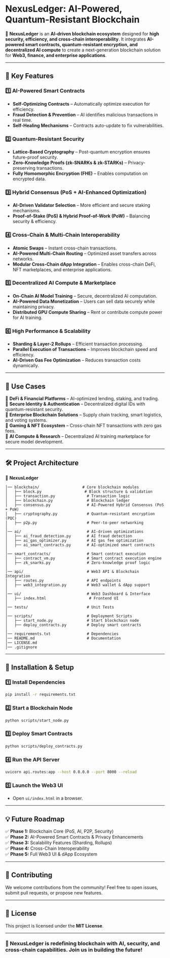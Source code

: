 # **NexusLedger: AI-Powered, Quantum-Resistant Blockchain**  

🚀 **NexusLedger** is an **AI-driven blockchain ecosystem** designed for **high security, efficiency, and cross-chain interoperability**. It integrates **AI-powered smart contracts, quantum-resistant encryption, and decentralized AI compute** to create a next-generation blockchain solution for **Web3, finance, and enterprise applications**.  

---

## **📌 Key Features**  

### **1️⃣ AI-Powered Smart Contracts**  
- **Self-Optimizing Contracts** – Automatically optimize execution for efficiency.  
- **Fraud Detection & Prevention** – AI identifies malicious transactions in real time.  
- **Self-Healing Mechanisms** – Contracts auto-update to fix vulnerabilities.  

### **2️⃣ Quantum-Resistant Security**  
- **Lattice-Based Cryptography** – Post-quantum encryption ensures future-proof security.  
- **Zero-Knowledge Proofs (zk-SNARKs & zk-STARKs)** – Privacy-preserving transactions.  
- **Fully Homomorphic Encryption (FHE)** – Enables computation on encrypted data.  

### **3️⃣ Hybrid Consensus (PoS + AI-Enhanced Optimization)**  
- **AI-Driven Validator Selection** – More efficient and secure staking mechanisms.  
- **Proof-of-Stake (PoS) & Hybrid Proof-of-Work (PoW)** – Balancing security & efficiency.  

### **4️⃣ Cross-Chain & Multi-Chain Interoperability**  
- **Atomic Swaps** – Instant cross-chain transactions.  
- **AI-Powered Multi-Chain Routing** – Optimized asset transfers across networks.  
- **Modular Cross-Chain dApp Integration** – Enables cross-chain DeFi, NFT marketplaces, and enterprise applications.  

### **5️⃣ Decentralized AI Compute & Marketplace**  
- **On-Chain AI Model Training** – Secure, decentralized AI computation.  
- **AI-Powered Data Monetization** – Users can sell data securely while maintaining privacy.  
- **Distributed GPU Compute Sharing** – Rent or contribute compute power for AI training.  

### **6️⃣ High Performance & Scalability**  
- **Sharding & Layer-2 Rollups** – Efficient transaction processing.  
- **Parallel Execution of Transactions** – Improves blockchain speed and efficiency.  
- **AI-Driven Gas Fee Optimization** – Reduces transaction costs dynamically.  

---

## **🔷 Use Cases**  

📌 **DeFi & Financial Platforms** – AI-optimized lending, staking, and trading.  
📌 **Secure Identity & Authentication** – Decentralized digital IDs with quantum-resistant security.  
📌 **Enterprise Blockchain Solutions** – Supply chain tracking, smart logistics, and voting systems.  
📌 **Gaming & NFT Ecosystem** – Cross-chain NFT transactions with zero gas fees.  
📌 **AI Compute & Research** – Decentralized AI training marketplace for secure model development.  

---

## **🛠 Project Architecture**  

📁 **NexusLedger**  
```
│── blockchain/                   # Core blockchain modules  
│   ├── block.py                   # Block structure & validation  
│   ├── transaction.py              # Transaction logic  
│   ├── blockchain.py               # Blockchain ledger  
│   ├── consensus.py                # AI-Powered Hybrid Consensus (PoS + PoW)  
│   ├── cryptography.py             # Quantum-resistant encryption (PQC)  
│   ├── p2p.py                      # Peer-to-peer networking  
│  
│── ai/                             # AI-driven optimizations  
│   ├── ai_fraud_detection.py       # AI fraud detection  
│   ├── ai_gas_optimizer.py         # AI gas fee optimization  
│   ├── ai_smart_contracts.py       # AI-optimized smart contracts  
│  
│── smart_contracts/                # Smart contract execution  
│   ├── contract_vm.py              # Smart contract execution engine  
│   ├── zk_snarks.py                # Zero-knowledge proof logic  
│  
│── api/                            # Web3 API & Blockchain Integration  
│   ├── routes.py                   # API endpoints  
│   ├── web3_integration.py         # Web3 wallet & dApp support  
│  
│── ui/                             # Web3 Dashboard & Interface  
│   ├── index.html                   # Frontend UI  
│  
│── tests/                          # Unit Tests  
│  
│── scripts/                        # Deployment Scripts  
│   ├── start_node.py               # Start blockchain node  
│   ├── deploy_contracts.py         # Deploy smart contracts  
│  
│── requirements.txt                # Dependencies  
│── README.md                       # Documentation  
│── LICENSE.md  
│── .gitignore  
```

---

## **🔧 Installation & Setup**  

### **1️⃣ Install Dependencies**
```sh
pip install -r requirements.txt
```

### **2️⃣ Start a Blockchain Node**
```sh
python scripts/start_node.py
```

### **3️⃣ Deploy Smart Contracts**
```sh
python scripts/deploy_contracts.py
```

### **4️⃣ Run the API Server**
```sh
uvicorn api.routes:app --host 0.0.0.0 --port 8000 --reload
```

### **5️⃣ Launch the Web3 UI**
- Open `ui/index.html` in a browser.

---

## **💡 Future Roadmap**  

✅ **Phase 1:** Blockchain Core (PoS, AI, P2P, Security)  
✅ **Phase 2:** AI-Powered Smart Contracts & Privacy Enhancements  
✅ **Phase 3:** Scalability Features (Sharding, Rollups)  
✅ **Phase 4:** Cross-Chain Interoperability  
✅ **Phase 5:** Full Web3 UI & dApp Ecosystem  

---

## **💬 Contributing**  
We welcome contributions from the community! Feel free to open issues, submit pull requests, or propose new features.

---

## **📜 License**  
This project is licensed under the **MIT License**.

---

### **🚀 NexusLedger is redefining blockchain with AI, security, and cross-chain capabilities. Join us in building the future!**
